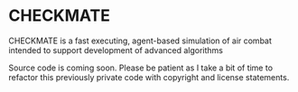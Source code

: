 # CHECKMATE
CHECKMATE is a fast executing, agent-based simulation of air combat intended to support development of advanced algorithms

Source code is coming soon. Please be patient as I take a bit of time to refactor this previously private code with 
copyright and license statements. 
